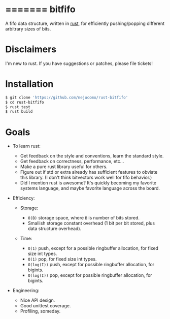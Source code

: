=======
bitfifo
=======

A fifo data structure, written in [rust](http://rust-lang.org), for
efficiently pushing/popping different arbitrary sizes of bits.

Disclaimers
===========

I'm new to rust.  If you have suggestions or patches, please file tickets!

Installation
============

```bash
$ git clone 'https://github.com/nejucomo/rust-bitfifo'
$ cd rust-bitfifo
$ rust test
$ rust build
```

Goals
=====

* To learn rust:

  + Get feedback on the style and conventions, learn the standard style.
  + Get feedback on correctness, performance, etc...
  + Make a pure rust library useful for others.
  + Figure out if std or extra already has sufficient features to obviate
    this library.  (I don't think bitvectors work well for fifo behavior.)
  + Did I mention rust is awesome?  It's quickly becoming my favorite
    systems language, and maybe favorite language across the board.

* Efficiency:

  + Storage:

    * `O(B)` storage space, where `B` is number of bits stored.
    * Smallish storage constant overhead (1 bit per bit stored, plus data structure overhead).

  + Time:

    * `O(1)` push, except for a possible ringbuffer allocation, for fixed size int types.
    * `O(1)` pop, for fixed size int types.
    * `O(log(I))` push, except for possible ringbuffer allocation, for bigints.
    * `O(log(I))` pop, except for possible ringbuffer allocation, for bigints.

* Engineering:

  + Nice API design.
  + Good unittest coverage.
  + Profiling, someday.
